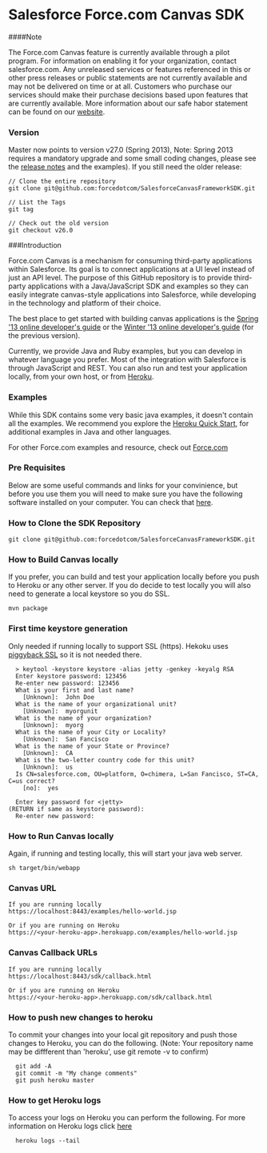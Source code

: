 Salesforce Force.com Canvas SDK
============================


####Note

The Force.com Canvas feature is currently available through a pilot program. For information on enabling it for your organization, contact salesforce.com. Any unreleased services or features referenced in this or other press releases or public statements are not currently available and may not be delivered on time or at all. Customers who purchase our services should make their purchase decisions based upon features that are currently available. More information about our safe habor statement can be found on our [website](http://www.salesforce.com/company/investor/safe_harbor.jsp). 

### Version

Master now points to version v27.0 (Spring 2013), Note: Spring 2013 requires a mandatory upgrade and some small coding changes, please see the [release notes](https://na1.salesforce.com/help/doc/en/salesforce_spring13_release_notes.pdf) and the examples). If you still need the older release: 
	
	// Clone the entire repository
	git clone git@github.com:forcedotcom/SalesforceCanvasFrameworkSDK.git
	
	// List the Tags
	git tag
	
	// Check out the old version
	git checkout v26.0

###Introduction

Force.com Canvas is a mechanism for consuming third-party applications within Salesforce. Its goal is to connect applications at a UI level instead of just an API level. The purpose of this GitHub repository is to provide third-party applications with a Java/JavaScript SDK and examples so they can easily integrate canvas-style applications into Salesforce, while developing in the technology and platform of their choice. 

The best place to get started with building canvas applications is the [Spring '13 online developer's guide](http://www.salesforce.com/us/developer/docs/platform_connectpre/canvas_framework.pdf) or the 
[Winter '13 online developer's guide](http://www.salesforce.com/us/developer/docs/platform_connect/index.htm) (for the previous version).

Currently, we provide Java and Ruby examples, but you can develop in whatever language you prefer. Most of the integration with Salesforce is through JavaScript and REST. You can also run and test your application locally, from your own host, or from [Heroku](http://www.heroku.com/).


### Examples

While this SDK contains some very basic java examples, it doesn't contain all the examples. We recommend you explore the [Heroku Quick Start](http://www.salesforce.com/us/developer/docs/platform_connect/index_Left.htm#CSHID=quick_start_simple_create_app.htm|StartTopic=Content%2Fquick_start_simple_create_app.htm|SkinName=webhelp), for additional examples in Java and other languages.

For other Force.com examples and resource, check out [Force.com](http://Developer.force.com/)

### Pre Requisites

Below are some useful commands and links for your convinience, but before you use them you will need to make sure you have the following software installed on your computer. You can check that [here](http://www.salesforce.com/us/developer/docs/platform_connect/index_Left.htm#CSHID=quick_start_prereqs.htm|StartTopic=Content%2Fquick_start_prereqs.htm|SkinName=webhelp).

### How to Clone the SDK Repository

	git clone git@github.com:forcedotcom/SalesforceCanvasFrameworkSDK.git

### How to Build Canvas locally

If you prefer, you can build and test your application locally before you push to Heroku or any other server. If you do decide to test locally you will also need to generate a local keystore so you do SSL.

    mvn package
    
### First time keystore generation 
Only needed if running locally to support SSL (https). Hekoku uses [piggyback SSL](https://devcenter.heroku.com/articles/ssl) so it is not needed there.

      > keytool -keystore keystore -alias jetty -genkey -keyalg RSA
      Enter keystore password: 123456
      Re-enter new password: 123456
      What is your first and last name?
        [Unknown]:  John Doe
      What is the name of your organizational unit?
        [Unknown]:  myorgunit
      What is the name of your organization?
        [Unknown]:  myorg
      What is the name of your City or Locality?
        [Unknown]:  San Fancisco
      What is the name of your State or Province?
        [Unknown]:  CA
      What is the two-letter country code for this unit?
        [Unknown]:  us
      Is CN=salesforce.com, OU=platform, O=chimera, L=San Fancisco, ST=CA, C=us correct?
        [no]:  yes

      Enter key password for <jetty>
	(RETURN if same as keystore password):  
      Re-enter new password: 


### How to Run Canvas locally

Again, if running and testing locally, this will start your java web server.

    sh target/bin/webapp

### Canvas URL


    If you are running locally 
    https://localhost:8443/examples/hello-world.jsp
    
    Or if you are running on Heroku
    https://<your-heroku-app>.herokuapp.com/examples/hello-world.jsp

### Canvas Callback URLs

    If you are running locally
    https://localhost:8443/sdk/callback.html
    
    Or if you are running on Heroku
    https://<your-heroku-app>.herokuapp.com/sdk/callback.html

### How to push new changes to heroku

To commit your changes into your local git repository and push those changes to Heroku, you can do the following. (Note: Your repository name may be diffferent than 'heroku', use git remote -v to confirm)

      git add -A
      git commit -m "My change comments"
      git push heroku master

### How to get Heroku logs

To access your logs on Heroku you can perform the following. For more information on Heroku logs click [here](https://devcenter.heroku.com/articles/logging)

      heroku logs --tail



